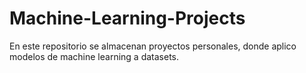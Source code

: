 # Machine-Learning-Projects
En este repositorio se almacenan proyectos personales, donde aplico modelos de machine learning a datasets.
